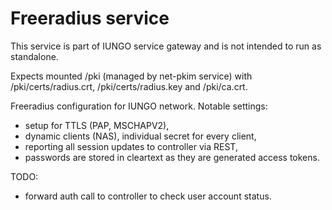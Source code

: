 # Freeradius service #

This service is part of IUNGO service gateway and is not intended to run as standalone. 

Expects mounted /pki (managed by net-pkim service) with /pki/certs/radius.crt, /pki/certs/radius.key and /pki/ca.crt.

Freeradius configuration for IUNGO network. Notable settings:
- setup for TTLS (PAP, MSCHAPV2),
- dynamic clients (NAS), individual secret for every client,
- reporting all session updates to controller via REST,
- passwords are stored in cleartext as they are generated access tokens.

TODO: 
- forward auth call to controller to check user account status.